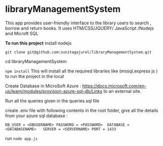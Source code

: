# libraryManagementSystem

This app provides user-friendly interface to the library users to search , borrow and return books. It uses HTM/CSS/JQUERY/ JavaScript /Nodejs and Microft SQL 

**To run this project** 
install nodejs 

`git clone git@github.com:sunitagajurel/libraryManagementSystem.git`

cd libraryManagementSystem 

`npm install` 
This will install all the required libraries like (mssql,express js ) to run the project in the local

Create Database in MicroSoft Azure : https://docs.microsoft.com/en-us/learn/modules/provision-azure-sql-db/Links to an external site.

Run all the queries given in the queries.sql file 

create .env file with following contents in the root folder, give all the details from your azure sql database : 

`DB_USER = <DBUSERNAME>
PASSWORD = <PASSWORD> 
DATABASE = <DATABASENAME>  
SERVER = <SERVERNAME>
PORT = 1433 `


run `node app.js`  

